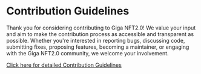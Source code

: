 # Contribution Guidelines

Thank you for considering contributing to Giga NFT2.0! We value your input and aim to make the contribution process as accessible and transparent as possible. Whether you're interested in reporting bugs, discussing code, submitting fixes, proposing features, becoming a maintainer, or engaging with the Giga NFT2.0 community, we welcome your involvement.

<a href="/versioned_docs/CONTRIBUTING.md">Click here for detailed Contribution Guidelines</a>
